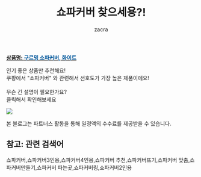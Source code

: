 ﻿---
layout: post
title:  "쇼파커버 찾으세용?!"
author: zacra
categories: [ 아이템 ]
tags: [쇼파커버,쇼파커버3인용,쇼파커버4인용,쇼파커버 추천,쇼파커버뜨기,쇼파커버 맞춤,쇼파커버만들기,쇼파커버 파는곳,쇼파커버링,쇼파커버2인용]
image: https://static.coupangcdn.com/image/retail/images/2020/07/06/20/6/1d6444c6-8a4d-4000-b92b-b7297bae806e.jpg 
description: "쿠팡에서 쇼파커버 관련 상품으로 가장 고객 선호도가 높은 제품이랍니다."
rating: 4.5
---

<a href="https://link.coupang.com/re/AFFSDP?lptag=AF8407795&pageKey=1797435048&itemId=3057870391&vendorItemId=71045855585&traceid=V0-153-1e9ca470965652c3"><b>상품명: <font color='#01579B'>구르밍 소파커버, 화이트</font></b></a>

인기 좋은 상품만 추천해요!<br/>
쿠팡에서 "쇼파커버" 와 관련해서 선호도가 가장 높은 제품이에요!<br/><br/>
무슨 긴 설명이 필요한가요?  
클릭해서 확인해보세요


<a href="https://link.coupang.com/re/AFFSDP?lptag=AF8407795&pageKey=1797435048&itemId=3057870391&vendorItemId=71045855585&traceid=V0-153-1e9ca470965652c3"><img src="https://thumbnail10.coupangcdn.com/thumbnails/remote/q89/image/retail/images/2020/07/08/15/3/63c87512-f943-42fb-8cc6-0d68546b1da5.jpg"></a> 

본 블로그는 파트너스 활동을 통해 일정액의 수수료를 제공받을 수 있습니다.

## 참고: 관련 검색어    
쇼파커버,쇼파커버3인용,쇼파커버4인용,쇼파커버 추천,쇼파커버뜨기,쇼파커버 맞춤,쇼파커버만들기,쇼파커버 파는곳,쇼파커버링,쇼파커버2인용